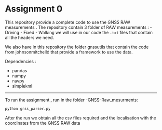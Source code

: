 # Assignment 0

This repository provide a complete code to use the GNSS RAW measurements .
The repository contain 3 folder of RAW measurements :
	- Driving
	- Fixed
	- Walking
we will use in our code the `.txt` files that contain all the headers we need.

We also have in this repository the folder gnssutils  that contain the code from johnsonmitchelld that provide a framework to use the data.

 Dependencies :
- pandas
- numpy
- navpy
- simplekml

---
To run the assignment , run in the folder -GNSS-Raw_mesurments:
```bash
python gnss_parser.py
```

After the run we obtain all the csv files required and the localisation with the coordinates from the GNSS RAW data
